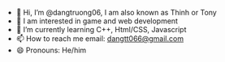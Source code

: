 - 👋 Hi, I’m @dangtruong06, I am also known as Thinh or Tony
- 👀 I am interested in game and web development
- 🌱 I’m currently learning C++, Html/CSS, Javascript
- 📫 How to reach me email: dangtt066@gmail.com
- 😄 Pronouns: He/him

<!---
dangtruong06/dangtruong06 is a ✨ special ✨ repository because its `README.md` (this file) appears on your GitHub profile.
You can click the Preview link to take a look at your changes.
--->
